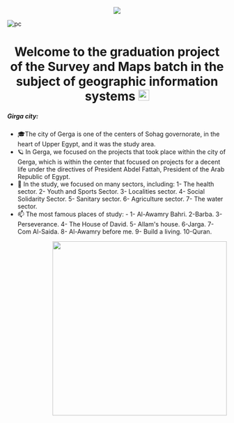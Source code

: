 <!--📊💬STATTITLE / 🌐WEBSITE: https://textanim.com/ -->
<p align="center">
<img src="https://i.imgur.com/YCw47Dm.gif">

![pc](https://user-images.githubusercontent.com/105937740/186015907-bd8b7db8-f875-454b-bf1a-36177129aa42.gif)
  
  <h1 align="center">
Welcome to the graduation project of the Survey and Maps batch in the subject of geographic information systems
  <img src="https://media.giphy.com/media/hvRJCLFzcasrR4ia7z/giphy.gif" width="25"></h1>
  
  ##### Girga city:

- 🎓The city of Gerga is one of the centers of Sohag governorate, in the heart of Upper Egypt, and it was the study area.
- 🪐 In Gerga, we focused on the projects that took place within the city of Gerga, which is within the center that focused on projects for a decent life under the directives of President Abdel Fattah, President of the Arab Republic of Egypt.
- :speech_balloon: In the study, we focused on many sectors, including:
1- The health sector.
2- Youth and Sports Sector.
3- Localities sector.
4- Social Solidarity Sector.
5- Sanitary sector.
6- Agriculture sector.
7- The water sector.
- :mailbox: The most famous places of study: -
1- Al-Awamry Bahri.
2-Barba.
3- Perseverance.
4- The House of David.
5- Allam's house.
6-Jarga.
7-Com Al-Saida.
8- Al-Awamry before me.
9- Build a living.
10-Quran.


<img align="right" width="400" height="400" src="https://goo.gl/maps/n1WoPcdBhRQ76fh76?coh=178573&entry=tt">
